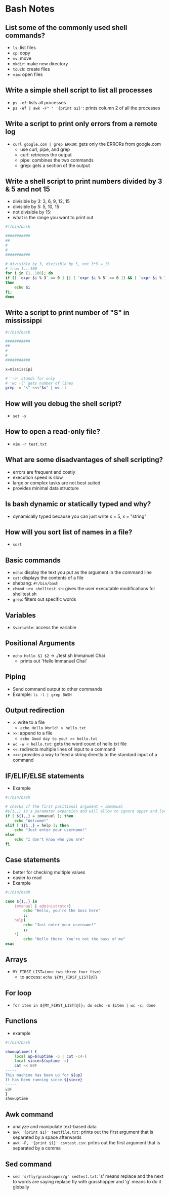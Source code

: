 # Bash Notes

## List some of the commonly used shell commands?

- `ls`: list files
- `cp`: copy
- `mv`: move
- `mkdir`: make new directory
- `touch`: create files
- `vim`: open files

## Write a simple shell script to list all processes

- `ps -ef`: lists all processes
- `ps -ef | awk -F" " '{print $2}'`: prints column 2 of all the processes

## Write a script to print only errors from a remote log

- `curl google.com | grep ERROR`: gets only the ERRORs from google.com
  - use curl, pipe, and grep
  - curl: retrieves the output
  - pipe: combines the two commands
  - grep: gets a section of the output

## Write a shell script to print numbers divided by 3 & 5 and not 15

- divisible by 3: 3, 6, 9, 12, 15
- divisible by 5: 5, 10, 15
- not divisible by 15:
- what is the range you want to print out

```bash
#!/bin/bash

###########
##
#
#
###########

# divisible by 3, divisible by 5, not 3*5 = 15
# from 1...100
for i in {1..100}; do
if ([ `expr $i % 3` == 0 ] || [ `expr $i % 5` == 0 ]) && [ `expr $i % 15` != 0 ];
then
    echo $i
fi;
done
```

## Write a script to print number of "S" in mississippi

```bash
#!/bin/bash

###########
##
#
#
###########

x=mississipi

# '-o' stands for only
# 'wc -l' gets number of lines
grep -o "s" <<<"$x" | wc -l
```

## How will you debug the shell script?

- `set -x`

## How to open a read-only file?

- `vim -r test.txt`

## What are some disadvantages of shell scripting?

- errors are frequent and costly
- execution speed is slow
- large or complex tasks are not best suited
- provides minimal data structure

## Is bash dynamic or statically typed and why?

- dynamically typed because you can just write x = 5, x = "string"

## How will you sort list of names in a file?

- `sort`

## Basic commands

- `echo`: display the text you put as the argument in the command line
- `cat`: displays the contents of a file
- shebang: `#!/bin/bash`
- `chmod u+x shelltest.sh`: gives the user executable modifications for shelltest.sh
- `grep`: filters out specific words

## Variables

- `$variable`: access the variable

## Positional Arguments

- `echo Hello $1 $2` -> ./test.sh Immanuel Chai
  - prints out 'Hello Immanuel Chai'

## Piping

- Send command output to other commands
- Example: `ls -l | grep BASH`

## Output redirection

- `>`: write to a file
  - `echo Hello World! > hello.txt`
- `>>`: append to a file
  - `echo Good day to you! >> hello.txt`
- `wc -w < hello.txt`: gets the word count of hello.txt file
- `<<`: redirects multiple lines of input to a command
- `<<<`: provides a way to feed a string directly to the standard input of a command

## IF/ELIF/ELSE statements

- Example

```bash
#!/bin/bash

# checks if the first positional argument = immanuel
#${1,,} is a parameter expansion and will allow to ignore upper and lower cases when comparing the two values
if [ ${1,,} = immanuel ]; then
    echo "Welcome!"
elif [ ${1,,} = help ]; then
    echo "Just enter your username!"
else
    echo "I don't know who you are"
fi
```

## Case statements

- better for checking multiple values
- easier to read
- Example

```bash
#!/bin/bash

case ${1,,} in
    immanuel | administrator)
        echo "Hello, you're the boss here"
        ;;
    help)
        echo "Just enter your username!"
        ;;
    *)
        echo "Hello there. You're not the bass of me"
esac
```

## Arrays

- `MY_FIRST_LIST=(one two three four five)`
  - to access: `echo ${MY_FIRST_LIST[@]}`

## For loop

- `for item in ${MY_FIRST_LIST[@]}; do echo -n $item | wc -c; done`

## Functions

- example

```bash
#!/bin/bash

showuptime() {
    local up=$(uptime -p | cut -c4-)
    local since=$(uptime -s)
    cat << EOF
-----
This machine has been up for ${up}
It has been running since ${since}
-----
EOF
}
showuptime
```

## Awk command

- analyze and manipulate text-based data
- `awk '{print $1}' testfile.txt`: prints out the first argument that is separated by a space afterwards
- `awk -F, '{print $1}' csvtest.csv`: pritns out the first argument that is separated by a comma

## Sed command

- `sed 's/fly/grasshopper/g' sedtest.txt`: 's' means replace and the next to words are saying replace fly with grasshopper and 'g' means to do it globally
